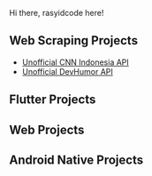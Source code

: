 Hi there, rasyidcode here!
<br>
## Web Scraping Projects
- [Unofficial CNN Indonesia API](https://github.com/rasyidcode/Unofficial-CnnIndonesia-API)
- [Unofficial DevHumor API](https://github.com/rasyidcode/Unofficial-DevHumor-API)

## Flutter Projects

## Web Projects

## Android Native Projects
